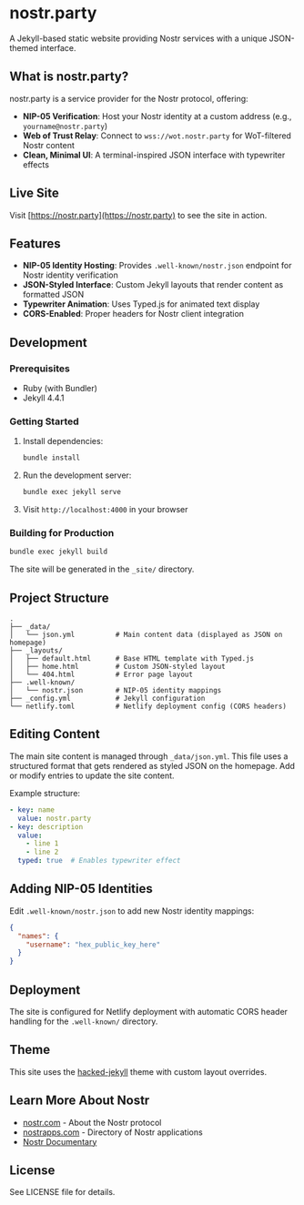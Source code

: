 # nostr.party

A Jekyll-based static website providing Nostr services with a unique JSON-themed interface.

## What is nostr.party?

nostr.party is a service provider for the Nostr protocol, offering:

- **NIP-05 Verification**: Host your Nostr identity at a custom address (e.g., `yourname@nostr.party`)
- **Web of Trust Relay**: Connect to `wss://wot.nostr.party` for WoT-filtered Nostr content
- **Clean, Minimal UI**: A terminal-inspired JSON interface with typewriter effects

## Live Site

Visit [https://nostr.party](https://nostr.party) to see the site in action.

## Features

- **NIP-05 Identity Hosting**: Provides `.well-known/nostr.json` endpoint for Nostr identity verification
- **JSON-Styled Interface**: Custom Jekyll layouts that render content as formatted JSON
- **Typewriter Animation**: Uses Typed.js for animated text display
- **CORS-Enabled**: Proper headers for Nostr client integration

## Development

### Prerequisites

- Ruby (with Bundler)
- Jekyll 4.4.1

### Getting Started

1. Install dependencies:
   ```bash
   bundle install
   ```

2. Run the development server:
   ```bash
   bundle exec jekyll serve
   ```

3. Visit `http://localhost:4000` in your browser

### Building for Production

```bash
bundle exec jekyll build
```

The site will be generated in the `_site/` directory.

## Project Structure

```
.
├── _data/
│   └── json.yml          # Main content data (displayed as JSON on homepage)
├── _layouts/
│   ├── default.html      # Base HTML template with Typed.js
│   ├── home.html         # Custom JSON-styled layout
│   └── 404.html          # Error page layout
├── .well-known/
│   └── nostr.json        # NIP-05 identity mappings
├── _config.yml           # Jekyll configuration
└── netlify.toml          # Netlify deployment config (CORS headers)
```

## Editing Content

The main site content is managed through `_data/json.yml`. This file uses a structured format that gets rendered as styled JSON on the homepage. Add or modify entries to update the site content.

Example structure:
```yaml
- key: name
  value: nostr.party
- key: description
  value:
    - line 1
    - line 2
  typed: true  # Enables typewriter effect
```

## Adding NIP-05 Identities

Edit `.well-known/nostr.json` to add new Nostr identity mappings:

```json
{
  "names": {
    "username": "hex_public_key_here"
  }
}
```

## Deployment

The site is configured for Netlify deployment with automatic CORS header handling for the `.well-known/` directory.

## Theme

This site uses the [hacked-jekyll](https://github.com/tocttou/hacked-jekyll) theme with custom layout overrides.

## Learn More About Nostr

- [nostr.com](https://nostr.com) - About the Nostr protocol
- [nostrapps.com](https://www.nostrapps.com) - Directory of Nostr applications
- [Nostr Documentary](https://www.youtube.com/watch?v=aA-jiiepOrE)

## License

See LICENSE file for details.
